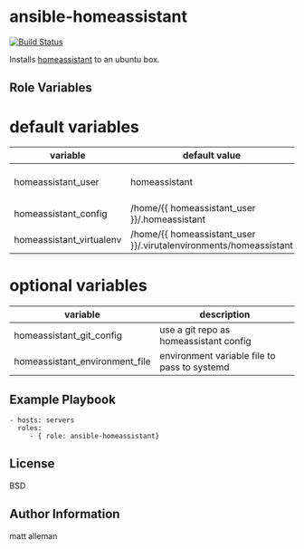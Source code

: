 ansible-homeassistant
=========
[![Build
Status](https://travis-ci.org/rmalleman/ansible-homeassistant.svg?branch=master)](https://travis-ci.org/rmalleman/ansible-homeassistant)

Installs [homeassistant](https://home-assistant.io/) to an ubuntu box.

Role Variables
--------------
# default variables
| variable | default value | description |
| --- | --- | --- |
| homeassistant_user | homeassistant | user to run homeassistant as |
| homeassistant_config| /home/{{ homeassistant_user }}/.homeassistant | config directory |
| homeassistant_virtualenv| /home/{{ homeassistant_user }}/.virutalenvironments/homeassistant | virtualenv location |

# optional variables
| variable | description |
| --- | --- |
| homeassistant_git_config | use a git repo as homeassistant config |
| homeassistant_environment_file | environment variable file to pass to systemd |


Example Playbook
----------------

    - hosts: servers
      roles:
         - { role: ansible-homeassistant}

License
-------

BSD

Author Information
------------------

matt alleman
